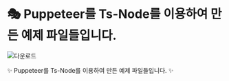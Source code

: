# 🎭 Puppeteer를 Ts-Node를 이용하여 만든 예제 파일들입니다.

![다운로드](https://user-images.githubusercontent.com/95972251/216873618-964275a6-b488-45f4-8fd4-e51fbb102e96.png)

:sparkles: Puppeteer를 Ts-Node를 이용하여 만든 예제 파일들입니다. :sparkles:
